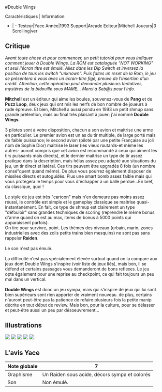 #Double Wings

Caractéristiques | Information
- | -
Testeur|Yace
Année|1993
Support|Arcade
Editeur|Mitchell
Joueurs|3
Scrolling|ver

## Critique
<i>Avant toute chose et pour commencer, un petit tutorial pour vous indiquer comment jouer à Double Wings. La ROM est cataloguée "NOT WORKING" et seul l'écran titre est émulé. Allez dans les Dip Switch et inversez la position de tous les switch "unknown". Puis faites un reset de la Rom, le jeu se présentera à vous avec un écran-titre figé, preuve de l'insertion d'un crédit. Attention, cette opération peut demander plusieurs tentatives, mystères de la bidouille sous MAME... Merci à Seb@s pour l'info.</i><br/><br/><b>Mitchell</b> est un éditeur qui aime les boules, souvenez-vous  de <b>Pang</b> et de <b>Puzz Loop</b>, deux jeux qui ont mis les nerfs de bon nombre de joueurs à rude épreuve. Et bien, Mitchell a aussi pondu en 1993 un petit shmup sans grande prétention, mais au final très plaisant à jouer: j'ai nommé <b>Double Wings</b>.<br/><br/>3 pilotes sont à votre disposition, chacun a son avion et maitrise une arme en particulier. Le premier avion est un as du tir multiple, de large porté mais de faible puissance; le second avion (piloté par une petite Française au joli nom de Sophie Dior) maitrise le laser (les vieux routards-et même les autres- auront compris que cet avion est recommandé à ceux qui aiment les tirs puissants mais directs), et le dernier maitrise un type de tir assez pratique dans la description, mais hélas assez peu adapté aux situations du jeu, un tir direct et latéral. Ces tirs peuvent être upgradés 8 fois (un nombre consé"quent quand même). De plus vous pourrez également disposer de missiles directs et autoguidés. Plus une smart bomb assez faible mais qui vous protègera le temps pour vous d'échapper à un balle perdue...En bref, du classique, quoi !<br/><br/>Le style de jeu est très "cartoon" mais n'en demeure pas moins assez réussi, le contrôle est simple et le gameplay classique se maitrise quasi- instantanément. En fait, ce type de shmup est clairement un type "défouloir" sans grandes techniques de scoring (reprendre le même bonus d'arme quand on est au max,  items de bonus à 5000 points qui apparaissent parfois).<br/>On tire pour survivre, point. Les thèmes des niveaux (urbain, marin, zones industrielles avec des zolis petits trains bien mesquins) ne sont pas sans rappeler <b>Raiden</b>.<br/><br/>Le son n'est pas émulé.<br/><br/>La difficulté n'est pas spécialement élevée surtout quand on la compare aux jeux dont Double Wings s'inspire (voir liste de jeux liés), mais bon, il se défend et certains passages vous demanderont de bons reflexes. Le jeu opte également pour une reprise au checkpoint, ce qui fait toujours un peu mal dans un vertical.<br/><br/><b>Double Wings</b> est donc un jeu sympa, mais qui s'inspire de jeux qui lui sont bien supérieurs sont rien apporter de vraiment nouveau. de plus, certains n'auront peut-être pas la patience de refaire plusieurs fois la petite manip décrite en tout début de review. Mais bon, pour la culture, pour se délasser et peut-être aussi un peu par désoeuvrement...

## Illustrations
![](http://www.shmup.com/images/thumbs/img_fiche_1_948.png)
![](http://www.shmup.com/images/thumbs/img_fiche_2_948.png)
![](http://www.shmup.com/images/thumbs/img_fiche_3_948.png)
![](http://www.shmup.com/images/thumbs/)
![](http://www.shmup.com/images/thumbs/)

## L'avis Yace
Note globale|7
-|-
Graphisme|Un Raiden sous acide, décors sympa et colorés
Son|Non émulé.
